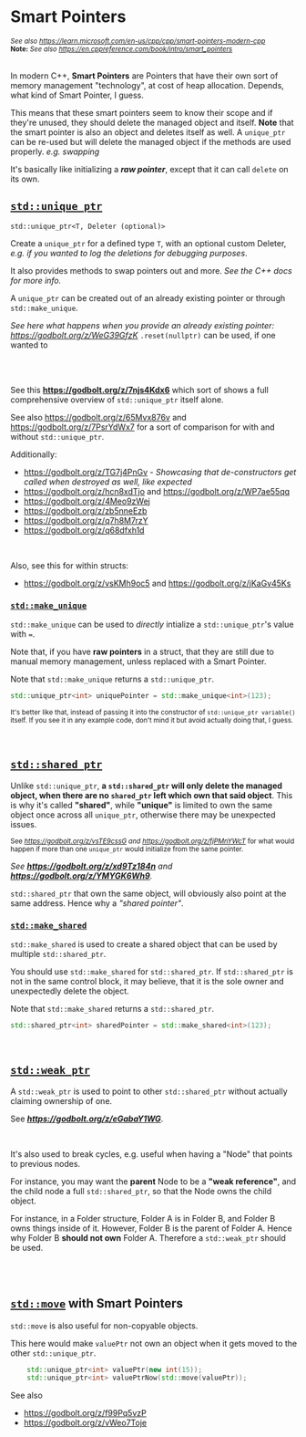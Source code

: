 # Smart Pointers

<sub>_See also <a target="_blank">https://learn.microsoft.com/en-us/cpp/cpp/smart-pointers-modern-cpp</a>_</sub><br>
<sub>**Note:** _See also <a target="_blank">https://en.cppreference.com/book/intro/smart_pointers</a>_</sub>
<br><br>

In modern C++, **Smart Pointers** are Pointers that have their own sort of memory management "technology", at cost of heap allocation. Depends, what kind of Smart Pointer, I guess.

This means that these smart pointers seem to know their scope and if they're unused, they should delete the managed object and itself.
**Note** that the smart pointer is also an object and deletes itself as well. A ``unique_ptr`` can be re-used but will delete the managed object if the methods are used properly. _e.g. swapping_

It's basically like initializing a _**raw pointer**_, except that it can call ``delete`` on its own.


## **[``std::unique_ptr``](https://en.cppreference.com/w/cpp/memory/unique_ptr.html)**

``std::unique_ptr<T, Deleter (optional)>``

Create a ``unique_ptr`` for a defined type ``T``, with an optional custom Deleter, _e.g. if you wanted to log the deletions for debugging purposes_.

It also provides methods to swap pointers out and more. _See the C++ docs for more info._

A ``unique_ptr`` can be created out of an already existing pointer or through ``std::make_unique``.

_See here what happens when you provide an already existing pointer: https://godbolt.org/z/WeG39GfzK_ ``.reset(nullptr)`` can be used, if one wanted to 

<br>
<br>

See this **<a>https://godbolt.org/z/7njs4Kdx6</a>** which sort of shows a full comprehensive overview of ``std::unique_ptr`` itself alone.

See also https://godbolt.org/z/65Mvx876v and https://godbolt.org/z/7PsrYdWx7 for a sort of comparison for with and without ``std::unique_ptr``.


Additionally:

* https://godbolt.org/z/TG7j4PnGv - _Showcasing that de-constructors get called when destroyed as well, like expected_
* https://godbolt.org/z/hcn8xdTjo and https://godbolt.org/z/WP7ae55qq
* https://godbolt.org/z/4Meo9zWej
* https://godbolt.org/z/zb5nneEzb
* https://godbolt.org/z/q7h8M7rzY
* https://godbolt.org/z/q68dfxh1d

<br>

Also, see this for within structs:

* https://godbolt.org/z/vsKMh9oc5 and https://godbolt.org/z/jKaGv45Ks


### **[``std::make_unique``](https://en.cppreference.com/w/cpp/memory/unique_ptr/make_unique)**

``std::make_unique`` can be used to _directly_ intialize a ``std::unique_ptr``'s value with ``=``.

Note that, if you have **raw pointers** in a struct, that they are still due to manual memory management, unless replaced with a Smart Pointer.

Note that ``std::make_unique`` returns a ``std::unique_ptr``.

```cpp
std::unique_ptr<int> uniquePointer = std::make_unique<int>(123);
```

<sub>It's better like that, instead of passing it into the constructor of ``std::unique_ptr variable()`` itself. If you see it in any example code, don't mind it
but avoid actually doing that, I guess.</sub>

<br>

## **[``std::shared_ptr``](https://en.cppreference.com/w/cpp/memory/shared_ptr.html)**

Unlike ``std::unique_ptr``, **a ``std::shared_ptr`` will only delete the managed object, when there are no ``shared_ptr`` left which own that said object**.
This is why it's called **"shared"**, while **"unique"** is limited to own the same object once across all ``unique_ptr``, otherwise there may be unexpected issues.

<sub>See _https://godbolt.org/z/vsTE9cssG and https://godbolt.org/z/fjPMnYWcT_ for what would happen if more than one ``unique_ptr`` would initialize from the same pointer.</sub>

_See **https://godbolt.org/z/xd9Tz184n** and **https://godbolt.org/z/YMYGK6Wh9**._


``std::shared_ptr`` that own the same object, will obviously also point at the same address. Hence why a _"shared pointer"_.


### **[``std::make_shared``](https://en.cppreference.com/w/cpp/memory/shared_ptr/make_shared.html)**

``std::make_shared`` is used to create a shared object that can be used by multiple ``std::shared_ptr``.

You should use ``std::make_shared`` for ``std::shared_ptr``. If ``std::shared_ptr`` is not in the same control block,
it may believe, that it is the sole owner and unexpectedly delete the object.

Note that ``std::make_shared`` returns a ``std::shared_ptr``.

```cpp
std::shared_ptr<int> sharedPointer = std::make_shared<int>(123);
```

<br>

## **[``std::weak_ptr``](https://en.cppreference.com/w/cpp/memory/weak_ptr.html)**

A ``std::weak_ptr`` is used to point to other ``std::shared_ptr`` without actually claiming ownership of one.

See **_https://godbolt.org/z/eGabaY1WG_**.

<br>

It's also used to break cycles, e.g. useful when having a "Node" that points to previous nodes.

For instance, you may want the **parent** Node to be a **"weak reference"**, and the child node a full ``std::shared_ptr``,
so that the Node owns the child object.

For instance, in a Folder structure, Folder A is in Folder B, and Folder B owns things inside of it.
However, Folder B is the parent of Folder A. Hence why Folder B **should not own** Folder A. Therefore a ``std::weak_ptr`` should be used.



<br><br>

## **[``std::move``](https://en.cppreference.com/w/cpp/utility/move.html)** with Smart Pointers

``std::move`` is also useful for non-copyable objects.

This here would make ``valuePtr`` not own an object when it gets moved to the other ``std::unique_ptr``.

```cpp
    std::unique_ptr<int> valuePtr(new int(15));
    std::unique_ptr<int> valuePtrNow(std::move(valuePtr));
```


See also
* https://godbolt.org/z/f99Pq5vzP
* https://godbolt.org/z/vWeo7Toje
